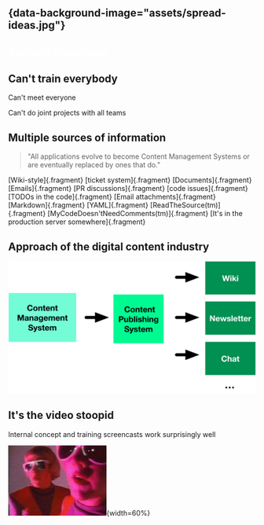 #

## {data-background-image="assets/spread-ideas.jpg"}
<!-- CC https://www.flickr.com/photos/shutterhacks/4474421855/ -->
<h2 style="color: white" >Scalable knowledge</h2>

## Can't train everybody

Can't meet everyone

Can't do joint projects with all teams

<!--
Screencasts rock as they are relatively easy to produce and can be viralised
-->

## Multiple sources of information

<blockquote class="fragment" cite="https://twitter.com/danielgiri/status/983384285020409858">
"All applications evolve to become Content Management Systems or are eventually replaced by ones that do."
</blockquote>

[Wiki-style]{.fragment} [ticket system]{.fragment} [Documents]{.fragment} [Emails]{.fragment} 
[PR discussions]{.fragment} [code issues]{.fragment} [TODOs in the code]{.fragment}
[Email attachments]{.fragment} [Markdown]{.fragment} [YAML]{.fragment}
[ReadTheSource(tm)]{.fragment} [MyCodeDoesn'tNeedComments(tm)]{.fragment} [It's in the production server somewhere]{.fragment}


## Approach of the digital content industry

![](assets/cms.pdf.svg "All CMS are belong to us")


## It's the video stoopid

Internal concept and training screencasts work surprisingly well

![](assets/video.webp "Video killed the radio star"){width=60%}

